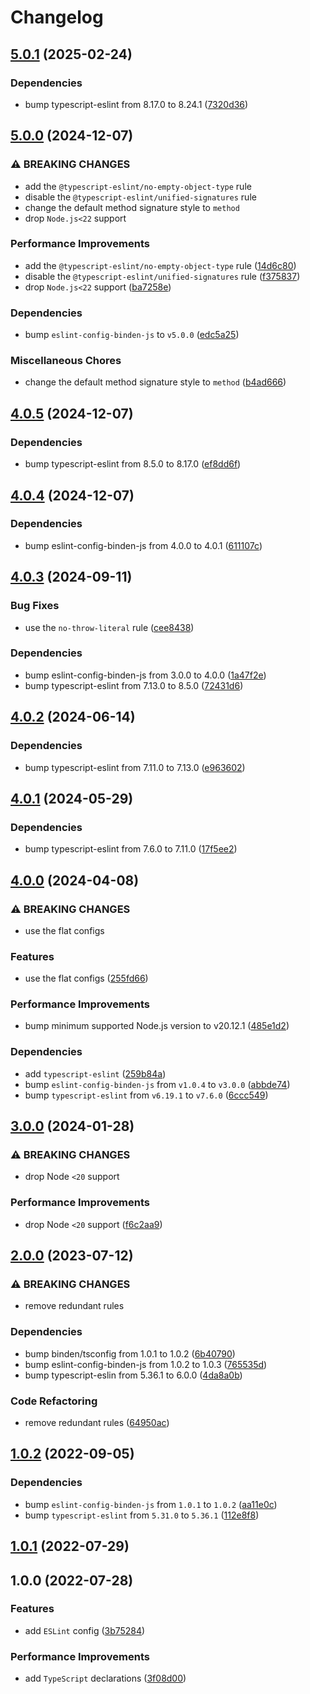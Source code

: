 # Changelog

## [5.0.1](https://github.com/binden-js/eslint-config-ts/compare/v5.0.0...v5.0.1) (2025-02-24)

### Dependencies

- bump typescript-eslint from 8.17.0 to 8.24.1 ([7320d36](https://github.com/binden-js/eslint-config-ts/commit/7320d367fea96462de460f08fa2d280102a00d8c))

## [5.0.0](https://github.com/binden-js/eslint-config-ts/compare/v4.0.5...v5.0.0) (2024-12-07)

### ⚠ BREAKING CHANGES

- add the `@typescript-eslint/no-empty-object-type` rule
- disable the `@typescript-eslint/unified-signatures` rule
- change the default method signature style to `method`
- drop `Node.js<22` support

### Performance Improvements

- add the `@typescript-eslint/no-empty-object-type` rule ([14d6c80](https://github.com/binden-js/eslint-config-ts/commit/14d6c80fc5d5e86ccb88d1c14096d122fc9b2652))
- disable the `@typescript-eslint/unified-signatures` rule ([f375837](https://github.com/binden-js/eslint-config-ts/commit/f375837cca22ec5c1d8b2fceb6b6b4fa01d6cad3))
- drop `Node.js<22` support ([ba7258e](https://github.com/binden-js/eslint-config-ts/commit/ba7258ea265e815e26d8da93b326f507236adc00))

### Dependencies

- bump `eslint-config-binden-js` to `v5.0.0` ([edc5a25](https://github.com/binden-js/eslint-config-ts/commit/edc5a25b2e915618c6a4bd9e993a45c7aff2852e))

### Miscellaneous Chores

- change the default method signature style to `method` ([b4ad666](https://github.com/binden-js/eslint-config-ts/commit/b4ad6667a5a9bbb0a522a1bf5e0400ed91956f5d))

## [4.0.5](https://github.com/binden-js/eslint-config-ts/compare/v4.0.4...v4.0.5) (2024-12-07)

### Dependencies

- bump typescript-eslint from 8.5.0 to 8.17.0 ([ef8dd6f](https://github.com/binden-js/eslint-config-ts/commit/ef8dd6f0b9e53b809efbf173b5cfafbc98d9d34e))

## [4.0.4](https://github.com/binden-js/eslint-config-ts/compare/v4.0.3...v4.0.4) (2024-12-07)

### Dependencies

- bump eslint-config-binden-js from 4.0.0 to 4.0.1 ([611107c](https://github.com/binden-js/eslint-config-ts/commit/611107cb67dcc00e66992d98a6596fb983670362))

## [4.0.3](https://github.com/binden-js/eslint-config-ts/compare/v4.0.2...v4.0.3) (2024-09-11)

### Bug Fixes

- use the `no-throw-literal` rule ([cee8438](https://github.com/binden-js/eslint-config-ts/commit/cee84385d4131346698133d2ae2af5763fcf3166))

### Dependencies

- bump eslint-config-binden-js from 3.0.0 to 4.0.0 ([1a47f2e](https://github.com/binden-js/eslint-config-ts/commit/1a47f2e8c5a14c2af14794e81a102bba49787edb))
- bump typescript-eslint from 7.13.0 to 8.5.0 ([72431d6](https://github.com/binden-js/eslint-config-ts/commit/72431d6cef131c876cc4daad9ca7edeed9d41f33))

## [4.0.2](https://github.com/binden-js/eslint-config-ts/compare/v4.0.1...v4.0.2) (2024-06-14)

### Dependencies

- bump typescript-eslint from 7.11.0 to 7.13.0 ([e963602](https://github.com/binden-js/eslint-config-ts/commit/e963602ed7c7795fcca1292936704816023a8671))

## [4.0.1](https://github.com/binden-js/eslint-config-ts/compare/v4.0.0...v4.0.1) (2024-05-29)

### Dependencies

- bump typescript-eslint from 7.6.0 to 7.11.0 ([17f5ee2](https://github.com/binden-js/eslint-config-ts/commit/17f5ee2fb02853a6383c56185651450b29a940f5))

## [4.0.0](https://github.com/binden-js/eslint-config-ts/compare/v3.0.0...v4.0.0) (2024-04-08)

### ⚠ BREAKING CHANGES

- use the flat configs

### Features

- use the flat configs ([255fd66](https://github.com/binden-js/eslint-config-ts/commit/255fd66fb736d3baa19457618d84c566cb50e51d))

### Performance Improvements

- bump minimum supported Node.js version to v20.12.1 ([485e1d2](https://github.com/binden-js/eslint-config-ts/commit/485e1d2eb5093971092ffac445a7f9b803170dc8))

### Dependencies

- add `typescript-eslint` ([259b84a](https://github.com/binden-js/eslint-config-ts/commit/259b84a700fd624ec634327fc4370ca0c1b40015))
- bump `eslint-config-binden-js` from `v1.0.4` to `v3.0.0` ([abbde74](https://github.com/binden-js/eslint-config-ts/commit/abbde74880ea2b005de7b639c35b3919bdeef6b7))
- bump `typescript-eslint` from `v6.19.1` to `v7.6.0` ([6ccc549](https://github.com/binden-js/eslint-config-ts/commit/6ccc549a12c4692e6152b9cba86232383b09e73e))

## [3.0.0](https://github.com/binden-js/eslint-config-ts/compare/v2.0.0...v3.0.0) (2024-01-28)

### ⚠ BREAKING CHANGES

- drop Node `<20` support

### Performance Improvements

- drop Node `<20` support ([f6c2aa9](https://github.com/binden-js/eslint-config-ts/commit/f6c2aa95e802353d8557e1d9ebcd8d42a189750f))

## [2.0.0](https://github.com/binden-js/eslint-config-ts/compare/v1.0.2...v2.0.0) (2023-07-12)

### ⚠ BREAKING CHANGES

- remove redundant rules

### Dependencies

- bump binden/tsconfig from 1.0.1 to 1.0.2 ([6b40790](https://github.com/binden-js/eslint-config-ts/commit/6b4079067b3b06766abd9e5c35ba135649202afe))
- bump eslint-config-binden-js from 1.0.2 to 1.0.3 ([765535d](https://github.com/binden-js/eslint-config-ts/commit/765535dc9559a9a5272a596fb18e0870ec3f403c))
- bump typescript-eslin from 5.36.1 to 6.0.0 ([4da8a0b](https://github.com/binden-js/eslint-config-ts/commit/4da8a0be772da2a4ace4a2e9db835ecedf602fd2))

### Code Refactoring

- remove redundant rules ([64950ac](https://github.com/binden-js/eslint-config-ts/commit/64950ac57969fc2bad94d1d2b2b2dfd9b8013f0c))

## [1.0.2](https://github.com/binden-js/eslint-config-ts/compare/v1.0.1...v1.0.2) (2022-09-05)

### Dependencies

- bump `eslint-config-binden-js` from `1.0.1` to `1.0.2` ([aa11e0c](https://github.com/binden-js/eslint-config-ts/commit/aa11e0c33932b4c7947e1859148380ce603009a1))
- bump `typescript-eslint` from `5.31.0` to `5.36.1` ([112e8f8](https://github.com/binden-js/eslint-config-ts/commit/112e8f80259fb0bb4d266ceff1153ebdffddd44c))

## [1.0.1](https://github.com/binden-js/eslint-config-ts/compare/v1.0.0...v1.0.1) (2022-07-29)

## 1.0.0 (2022-07-28)

### Features

- add `ESLint` config ([3b75284](https://github.com/binden-js/eslint-config-ts/commit/3b75284f8fafa3a54b3015ba29b1380ecd941959))

### Performance Improvements

- add `TypeScript` declarations ([3f08d00](https://github.com/binden-js/eslint-config-ts/commit/3f08d00ba64a491b404d75ca6bb0894a8547a311))
